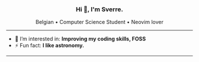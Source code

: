 <h3 align="center"> Hi 👋, I'm Sverre. </h3>

<p align="center">
   Belgian • Computer Science Student • Neovim lover
</p>

---

- 🔭 I’m interested in: **Improving my coding skills, FOSS**
- ⚡ Fun fact: **I like astronomy.**

---
